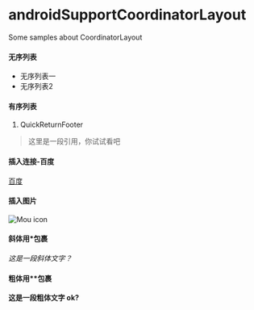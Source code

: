 # androidSupportCoordinatorLayout
Some samples about CoordinatorLayout

#### 无序列表
* 无序列表一
* 无序列表2

#### 有序列表
1. QuickReturnFooter

> 这里是一段引用，你试试看吧

#### 插入连接-百度
[百度](http://baidu.com)

#### 插入图片
![Mou icon](http://mouapp.com/Mou_128.png)

#### 斜体用*包裹
*这是一段斜体文字？*

#### 粗体用**包裹
**这是一段粗体文字 ok?**
